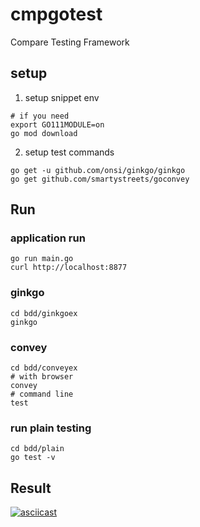# cmpgotest

Compare Testing Framework

## setup

1. setup snippet env

```
# if you need
export GO111MODULE=on
go mod download
```

2. setup test commands

```
go get -u github.com/onsi/ginkgo/ginkgo
go get github.com/smartystreets/goconvey
```

## Run

### application run

```
go run main.go
curl http://localhost:8877
```

### ginkgo

```
cd bdd/ginkgoex
ginkgo
```

### convey

```
cd bdd/conveyex
# with browser
convey
# command line
test
```


### run plain testing

```
cd bdd/plain
go test -v
```

## Result

[![asciicast](https://asciinema.org/a/cGKuFwWwnYiwXV0dTrDbZBGdi.svg)](https://asciinema.org/a/cGKuFwWwnYiwXV0dTrDbZBGdi)
